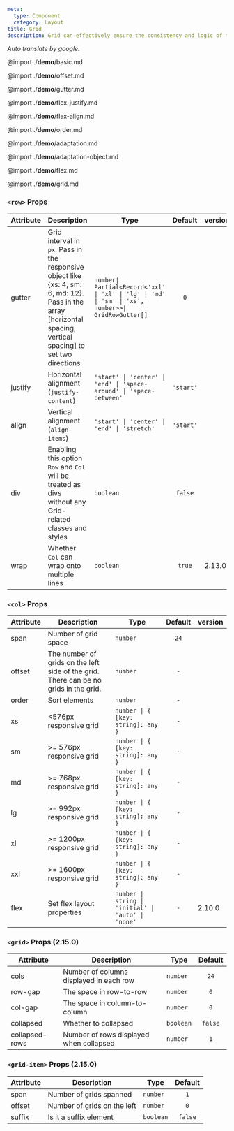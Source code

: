 ```yaml
meta:
  type: Component
  category: Layout
title: Grid
description: Grid can effectively ensure the consistency and logic of the page, strengthen teamwork and unity.
```

*Auto translate by google.*

@import ./__demo__/basic.md

@import ./__demo__/offset.md

@import ./__demo__/gutter.md

@import ./__demo__/flex-justify.md

@import ./__demo__/flex-align.md

@import ./__demo__/order.md

@import ./__demo__/adaptation.md

@import ./__demo__/adaptation-object.md

@import ./__demo__/flex.md

@import ./__demo__/grid.md


### `<row>` Props

|Attribute|Description|Type|Default|version|
|---|---|---|:---:|:---|
|gutter|Grid interval in `px`. Pass in the responsive object like {xs: 4, sm: 6, md: 12}. Pass in the array [horizontal spacing, vertical spacing] to set two directions.|`number\| Partial<Record<'xxl' \| 'xl' \| 'lg' \| 'md' \| 'sm' \| 'xs', number>>\| GridRowGutter[]`|`0`||
|justify|Horizontal alignment (`justify-content`)|`'start' \| 'center' \| 'end' \| 'space-around' \| 'space-between'`|`'start'`||
|align|Vertical alignment (`align-items`)|`'start' \| 'center' \| 'end' \| 'stretch'`|`'start'`||
|div|Enabling this option `Row` and `Col` will be treated as divs without any Grid-related classes and styles|`boolean`|`false`||
|wrap|Whether `Col` can wrap onto multiple lines|`boolean`|`true`|2.13.0|




### `<col>` Props

|Attribute|Description|Type|Default|version|
|---|---|---|:---:|:---|
|span|Number of grid space|`number`|`24`||
|offset|The number of grids on the left side of the grid. There can be no grids in the grid.|`number`|`-`||
|order|Sort elements|`number`|`-`||
|xs|<576px responsive grid|`number \| { [key: string]: any }`|`-`||
|sm|>= 576px responsive grid|`number \| { [key: string]: any }`|`-`||
|md|>= 768px responsive grid|`number \| { [key: string]: any }`|`-`||
|lg|>= 992px responsive grid|`number \| { [key: string]: any }`|`-`||
|xl|>= 1200px responsive grid|`number \| { [key: string]: any }`|`-`||
|xxl|>= 1600px responsive grid|`number \| { [key: string]: any }`|`-`||
|flex|Set flex layout properties|`number \| string \| 'initial' \| 'auto' \| 'none'`|`-`|2.10.0|




### `<grid>` Props (2.15.0)

|Attribute|Description|Type|Default|
|---|---|---|:---:|
|cols|Number of columns displayed in each row|`number`|`24`|
|row-gap|The space in row-to-row|`number`|`0`|
|col-gap|The space in column-to-column|`number`|`0`|
|collapsed|Whether to collapsed|`boolean`|`false`|
|collapsed-rows|Number of rows displayed when collapsed|`number`|`1`|




### `<grid-item>` Props (2.15.0)

|Attribute|Description|Type|Default|
|---|---|---|:---:|
|span|Number of grids spanned|`number`|`1`|
|offset|Number of grids on the left|`number`|`0`|
|suffix|Is it a suffix element|`boolean`|`false`|


